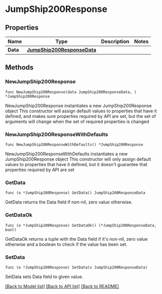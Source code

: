 # JumpShip200Response

## Properties

Name | Type | Description | Notes
------------ | ------------- | ------------- | -------------
**Data** | [**JumpShip200ResponseData**](JumpShip200ResponseData.md) |  | 

## Methods

### NewJumpShip200Response

`func NewJumpShip200Response(data JumpShip200ResponseData, ) *JumpShip200Response`

NewJumpShip200Response instantiates a new JumpShip200Response object
This constructor will assign default values to properties that have it defined,
and makes sure properties required by API are set, but the set of arguments
will change when the set of required properties is changed

### NewJumpShip200ResponseWithDefaults

`func NewJumpShip200ResponseWithDefaults() *JumpShip200Response`

NewJumpShip200ResponseWithDefaults instantiates a new JumpShip200Response object
This constructor will only assign default values to properties that have it defined,
but it doesn't guarantee that properties required by API are set

### GetData

`func (o *JumpShip200Response) GetData() JumpShip200ResponseData`

GetData returns the Data field if non-nil, zero value otherwise.

### GetDataOk

`func (o *JumpShip200Response) GetDataOk() (*JumpShip200ResponseData, bool)`

GetDataOk returns a tuple with the Data field if it's non-nil, zero value otherwise
and a boolean to check if the value has been set.

### SetData

`func (o *JumpShip200Response) SetData(v JumpShip200ResponseData)`

SetData sets Data field to given value.



[[Back to Model list]](../README.md#documentation-for-models) [[Back to API list]](../README.md#documentation-for-api-endpoints) [[Back to README]](../README.md)


